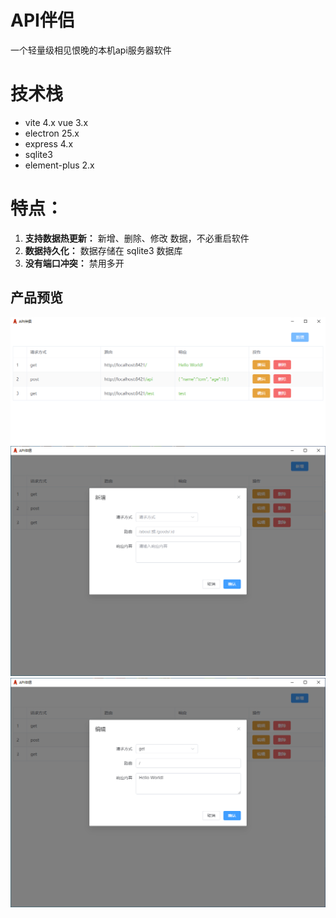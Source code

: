 # API伴侣
一个轻量级相见恨晚的本机api服务器软件

# 技术栈
- vite 4.x vue 3.x 
- electron 25.x
- express 4.x
- sqlite3
- element-plus 2.x

# 特点：
1. **支持数据热更新：** 新增、删除、修改 数据，不必重启软件
2. **数据持久化：** 数据存储在 sqlite3 数据库
3. **没有端口冲突：** 禁用多开


## 产品预览
![2023-06-15_145619.png](2023-06-15_145619.png)
![2023-06-15_145528.png](2023-06-15_145528.png)
![2023-06-15_145502.png](2023-06-15_145502.png)